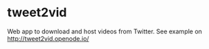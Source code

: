 # tweet2vid
Web app to download and host videos from Twitter.
See example on http://tweet2vid.openode.io/
